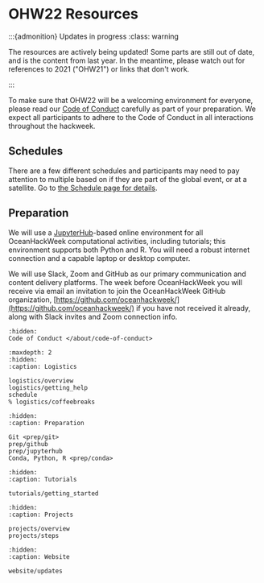 # OHW22 Resources

:::{admonition} Updates in progress
:class: warning

The resources are actively being updated! Some parts are still out of date, and is the content from last year. In the meantime, please watch out for references to 2021 ("OHW21") or links that don't work.

:::

To make sure that OHW22 will be a welcoming environment for everyone, please read our [Code of Conduct](/about/code-of-conduct.md) carefully as part of your preparation. We expect all participants to adhere to the Code of Conduct in all interactions throughout the hackweek.

## Schedules

There are a few different schedules and participants may need to pay attention to multiple based on if they are part of the global event, or at a satellite.
Go to [the Schedule page for details](schedule.md).

## Preparation

We will use a [JupyterHub](https://jupyter.org/hub)-based online environment for all OceanHackWeek computational activities, including tutorials; this environment supports both Python and R. You will need a robust internet connection and a capable laptop or desktop computer. 
<!-- **On July 29 and 30, we will offer short "pre-hackweek" optional sessions to answer questions on the basics of Git, GitHub, Jupyter and core R and Python scientific libraries, and OceanHackWeek in general. The schedule is available in the [Schedule page](schedule.md#pre-hackweek-optional-check-ins), and the Zoom link will be sent via Slack.** -->

We will use Slack, Zoom and GitHub as our primary communication and content delivery platforms. The week before OceanHackWeek you will receive via email an invitation to join the OceanHackWeek GitHub organization, [https://github.com/oceanhackweek/](https://github.com/oceanhackweek/) if you have not received it already, along with Slack invites and Zoom connection info.


```{toctree}
:hidden:
Code of Conduct </about/code-of-conduct>
```

```{toctree}
:maxdepth: 2
:hidden:
:caption: Logistics

logistics/overview
logistics/getting_help
schedule
% logistics/coffeebreaks
```

```{toctree}
:hidden:
:caption: Preparation

Git <prep/git>
prep/github
prep/jupyterhub
Conda, Python, R <prep/conda>
```

```{toctree}
:hidden:
:caption: Tutorials

tutorials/getting_started
```

```{toctree}
:hidden:
:caption: Projects

projects/overview
projects/steps
```

```{toctree}
:hidden:
:caption: Website

website/updates
```
